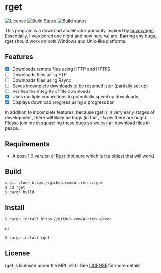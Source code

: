 rget
====

[![License](http://img.shields.io/badge/license-MIT-blue.svg)](LICENSE)
[![Build Status](https://api.travis-ci.org/Arcterus/rget.svg?branch=master)](https://travis-ci.org/Arcterus/rget)
[![Build status](https://ci.appveyor.com/api/projects/status/uj0a67ar148kvrau?svg=true)](https://ci.appveyor.com/project/Arcterus/rget)

This program is a download accelerator primarily inspired by
[huydx/hget](https://github.com/huydx/hget).  Essentially, I was bored one
night and now here we are.  Barring any bugs, rget should work on both Windows
and Unix-like platforms.

Features
--------

* [x] Downloads remote files using HTTP and HTTPS
* [ ] Downloads files using FTP
* [ ] Downloads files using Rsync
* [ ] Saves incomplete downloads to be resumed later (partially set up)
* [ ] Verifies the integrity of file downloads
* [x] Uses multiple connections to potentially speed up downloads
* [x] Displays download progress using a progress bar

In addition to incomplete features, because rget is in very early stages of
development, there will likely be bugs (in fact, I _know_ there are bugs).
Please join me in squashing these bugs so we can all download files in peace.

Requirements
------------

* A post-1.0 version of [Rust](https://rust-lang.org) (not sure which is the
oldest that will work)

Build
-----

```bash
$ git clone https://github.com/Arcterus/rget
$ cd rget
$ cargo build
```

Install
-------

```bash
$ cargo install https://github.com/Arcterus/rget
```

or

```bash
$ cargo install rget
```

License
-------

rget is licensed under the MPL v2.0.  See [LICENSE](LICENSE) for more details.